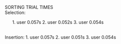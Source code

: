 SORTING TRIAL TIMES
<br>
Selection:
<ul>
  1. user 0.057s
  2. user 0.052s
  3. user 0.054s
</ul>
<br>
Insertion:
  1. user 0.057s
  2. user 0.051s
  3. user 0.054s
